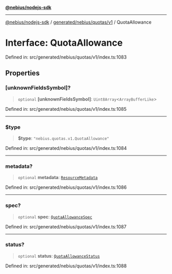 [**@nebius/nodejs-sdk**](../../../../../README.md)

***

[@nebius/nodejs-sdk](../../../../../README.md) / [generated/nebius/quotas/v1](../README.md) / QuotaAllowance

# Interface: QuotaAllowance

Defined in: src/generated/nebius/quotas/v1/index.ts:1083

## Properties

### \[unknownFieldsSymbol\]?

> `optional` **\[unknownFieldsSymbol\]**: `Uint8Array`\<`ArrayBufferLike`\>

Defined in: src/generated/nebius/quotas/v1/index.ts:1085

***

### $type

> **$type**: `"nebius.quotas.v1.QuotaAllowance"`

Defined in: src/generated/nebius/quotas/v1/index.ts:1084

***

### metadata?

> `optional` **metadata**: [`ResourceMetadata`](../../../common/v1/interfaces/ResourceMetadata.md)

Defined in: src/generated/nebius/quotas/v1/index.ts:1086

***

### spec?

> `optional` **spec**: [`QuotaAllowanceSpec`](QuotaAllowanceSpec.md)

Defined in: src/generated/nebius/quotas/v1/index.ts:1087

***

### status?

> `optional` **status**: [`QuotaAllowanceStatus`](QuotaAllowanceStatus.md)

Defined in: src/generated/nebius/quotas/v1/index.ts:1088

